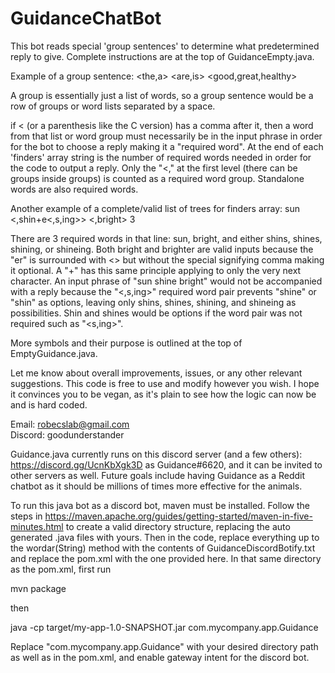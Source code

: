 # GuidanceChatBot
This bot reads special 'group sentences' to determine what predetermined reply to give. Complete instructions are at the top of GuidanceEmpty.java.

Example of a group sentence:
<the,a> <vegan> <diets> <are,is> <good,great,healthy>

A group is essentially just a list of words, so a group sentence would be a row of groups or word lists separated by a space.

if < (or a parenthesis like the C version) has a comma after it, then a word from that list or word group must necessarily be in the input phrase in order for the bot to choose a reply making it a "required word". At the end of each 'finders' array string is the number of required words needed in order for the code to output a reply. Only the "<," at the first level (there can be groups inside groups) is counted as a required word group.
Standalone words are also required words.

Another example of a complete/valid list of trees for finders array: 
<the> sun <is> <,shin+e<,s,ing>> <,bright<er>> 3

There are 3 required words in that line: sun, bright, and either shins, shines, shining, or shineing. Both bright and brighter are valid inputs because the "er" is surrounded with <> but without the special signifying comma making it optional. A "+" has this same principle applying to only the very next character. An input phrase of "sun shine bright" would not be accompanied with a reply because the "<,s,ing>" required word pair prevents "shine" or "shin" as options, leaving only
shins, shines, shining, and shineing as possibilities. Shin and shines would be options if the word pair was not required such as "<s,ing>".

More symbols and their purpose is outlined at the top of EmptyGuidance.java.

Let me know about overall improvements, issues, or any other relevant suggestions. This code is free to use and modify however you wish. I hope it convinces you to be vegan, as it's plain to see how the logic can now be and is hard coded.

Email: robecslab@gmail.com    
Discord: goodunderstander

Guidance.java currently runs on this discord server (and a few others): https://discord.gg/UcnKbXgk3D as Guidance#6620, and it can be invited to
other servers as well. Future goals include having Guidance as a Reddit chatbot as it should be millions of times more effective for the animals.

To run this java bot as a discord bot, maven must be installed. Follow the steps in https://maven.apache.org/guides/getting-started/maven-in-five-minutes.html to create a valid directory structure, replacing the auto generated .java files with yours. Then in the code, replace everything up to the wordar(String) method with the contents of GuidanceDiscordBotify.txt and replace the pom.xml with the one provided here. In that same directory as the pom.xml, first run

mvn package

then

java -cp target/my-app-1.0-SNAPSHOT.jar com.mycompany.app.Guidance

Replace "com.mycompany.app.Guidance" with your desired directory path as well as in the pom.xml, and enable gateway intent for the discord bot.
